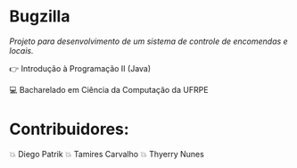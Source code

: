 # Bugzilla
_Projeto para desenvolvimento de um sistema de controle de encomendas e locais._


:point_right: Introdução à Programação II (Java)

:computer: Bacharelado em Ciência da Computação da UFRPE


# Contribuidores:

:boom: Diego Patrik
:boom: Tamires Carvalho
:boom: Thyerry Nunes



